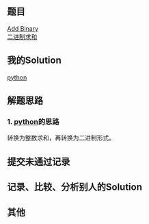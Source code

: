 ## 题目

[Add Binary](https://leetcode.com/problems/add-binary/) <br/> [二进制求和](https://leetcode-cn.com/problems/add-binary/)

## 我的Solution

[python](../67/67_add_binary.py)

## 解题思路

### 1. [python](../67/67_add_binary.py)的思路

转换为整数求和，再转换为二进制形式。

## 提交未通过记录

## 记录、比较、分析别人的Solution

## 其他
